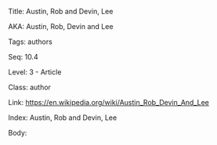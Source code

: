 Title: Austin, Rob and Devin, Lee 

AKA: Austin, Rob, Devin and Lee 

Tags: authors 

Seq: 10.4 

Level: 3 - Article

Class: author 

Link: https://en.wikipedia.org/wiki/Austin_Rob_Devin_And_Lee  

Index: Austin, Rob and Devin, Lee 

Body:  

